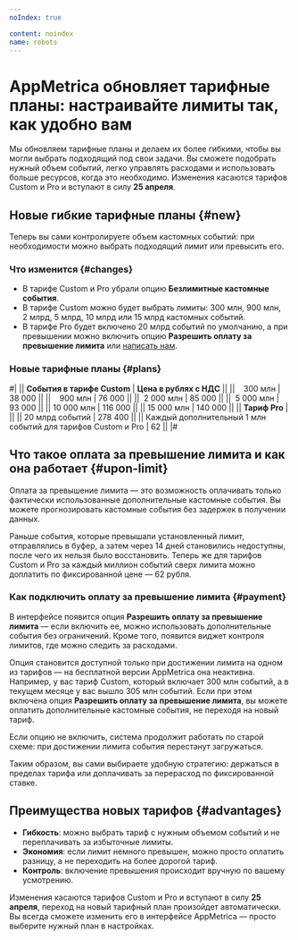 ```yaml
---
noIndex: true

content: noindex
name: robots
---
```


# AppMetrica обновляет тарифные планы: настраивайте лимиты так, как удобно вам

Мы обновляем тарифные планы и делаем их более гибкими, чтобы вы могли выбрать подходящий под свои задачи. Вы сможете подобрать нужный объем событий, легко управлять расходами и использовать больше ресурсов, когда это необходимо. Изменения касаются тарифов Custom и Pro и вступают в силу **25 апреля**.

## Новые гибкие тарифные планы {#new}

Теперь вы сами контролируете объем кастомных событий: при необходимости можно выбрать подходящий лимит или превысить его.

### Что изменится {#changes}

- В тарифе Custom и Pro убрали опцию **Безлимитные кастомные события**.
- В тарифе Custom можно будет выбрать лимиты: 300 млн, 900 млн, 2 млрд, 5 млрд, 10 млрд или 15 млрд кастомных событий. 
- В тарифе Pro будет включено 20 млрд событий по умолчанию, а при превышении можно включить опцию **Разрешить оплату за превышение лимита** или [написать нам](https://forms.yandex.ru/surveys/13737982.670db1412e12f1f8f182358bd305130d96578a7b/).
 
### Новые тарифные планы {#plans}

#|
|| **События в тарифе Custom** | **Цена в рублях с НДС** ||
||    300 млн | 38 000 ||
||    900 млн | 76 000 ||
||  2 000 млн | 85 000 ||
||  5 000 млн | 93 000 ||
|| 10 000 млн | 116 000 ||
|| 15 000 млн | 140 000 ||
|| **Тариф Pro** |  ||
|| 20 млрд событий | 278 400 ||
|| Каждый дополнительный 1 млн событий для тарифов Custom и Pro | 62 ||
|#

## Что такое оплата за превышение лимита и как она работает {#upon-limit}

Оплата за превышение лимита — это возможность оплачивать только фактически использованные дополнительные кастомные события. Вы можете прогнозировать кастомные события без задержек в получении данных.

Раньше события, которые превышали установленный лимит, отправлялись в буфер, а затем через 14 дней становились недоступны, после чего их нельзя было восстановить. Теперь же для тарифов Custom и Pro за каждый миллион событий сверх лимита можно доплатить по фиксированной цене — 62 рубля. 

### Как подключить оплату за превышение лимита {#payment}

В интерфейсе появится опция **Разрешить оплату за превышение лимита** — если включить ее, можно использовать дополнительные события без ограничений. Кроме того, появится виджет контроля лимитов, где можно следить за расходами.

Опция становится доступной только при достижении лимита на одном из тарифов — на бесплатной версии AppMetrica она неактивна. Например, у вас тариф Custom, который включает 300 млн событий, а в текущем месяце у вас вышло 305 млн событий. Если при этом включена опция **Разрешить оплату за превышение лимита**, вы можете оплатить дополнительные кастомные события, не переходя на новый тариф.

Если опцию не включить, система продолжит работать по старой схеме: при достижении лимита события перестанут загружаться.

Таким образом, вы сами выбираете удобную стратегию: держаться в пределах тарифа или доплачивать за перерасход по фиксированной ставке.

## Преимущества новых тарифов {#advantages}

- **Гибкость**: можно выбрать тариф с нужным объемом событий и не переплачивать за избыточные лимиты.
- **Экономия**: если лимит немного превышен, можно просто оплатить разницу, а не переходить на более дорогой тариф.
- **Контроль**: включение превышения происходит вручную по вашему усмотрению.

Изменения касаются тарифов Custom и Pro и вступают в силу **25 апреля**, переход на новый тарифный план произойдет автоматически. Вы всегда сможете изменить его в интерфейсе AppMetrica — просто выберите нужный план в настройках.
